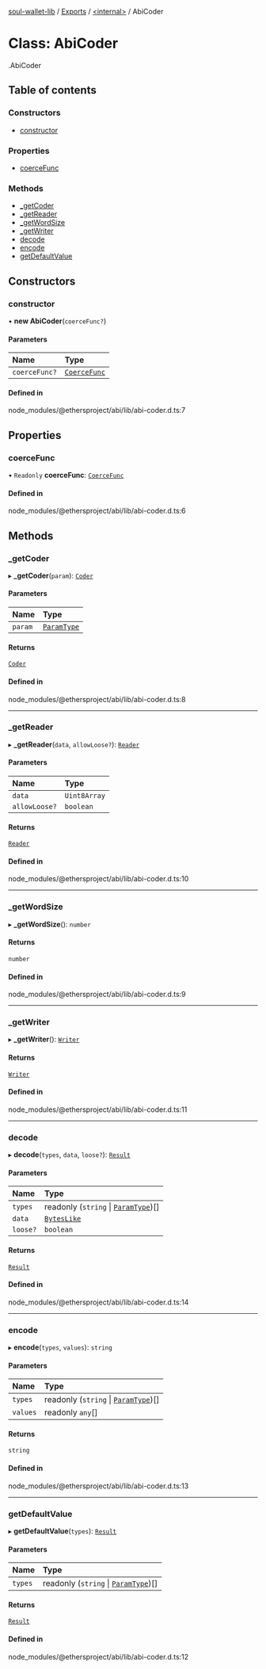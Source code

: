 [soul-wallet-lib](../README.md) / [Exports](../modules.md) / [<internal\>](../modules/internal_.md) / AbiCoder

# Class: AbiCoder

[<internal>](../modules/internal_.md).AbiCoder

## Table of contents

### Constructors

- [constructor](internal_.AbiCoder.md#constructor)

### Properties

- [coerceFunc](internal_.AbiCoder.md#coercefunc)

### Methods

- [\_getCoder](internal_.AbiCoder.md#_getcoder)
- [\_getReader](internal_.AbiCoder.md#_getreader)
- [\_getWordSize](internal_.AbiCoder.md#_getwordsize)
- [\_getWriter](internal_.AbiCoder.md#_getwriter)
- [decode](internal_.AbiCoder.md#decode)
- [encode](internal_.AbiCoder.md#encode)
- [getDefaultValue](internal_.AbiCoder.md#getdefaultvalue)

## Constructors

### constructor

• **new AbiCoder**(`coerceFunc?`)

#### Parameters

| Name | Type |
| :------ | :------ |
| `coerceFunc?` | [`CoerceFunc`](../modules/internal_.md#coercefunc) |

#### Defined in

node_modules/@ethersproject/abi/lib/abi-coder.d.ts:7

## Properties

### coerceFunc

• `Readonly` **coerceFunc**: [`CoerceFunc`](../modules/internal_.md#coercefunc)

#### Defined in

node_modules/@ethersproject/abi/lib/abi-coder.d.ts:6

## Methods

### \_getCoder

▸ **_getCoder**(`param`): [`Coder`](internal_.Coder.md)

#### Parameters

| Name | Type |
| :------ | :------ |
| `param` | [`ParamType`](internal_.ParamType.md) |

#### Returns

[`Coder`](internal_.Coder.md)

#### Defined in

node_modules/@ethersproject/abi/lib/abi-coder.d.ts:8

___

### \_getReader

▸ **_getReader**(`data`, `allowLoose?`): [`Reader`](internal_.Reader.md)

#### Parameters

| Name | Type |
| :------ | :------ |
| `data` | `Uint8Array` |
| `allowLoose?` | `boolean` |

#### Returns

[`Reader`](internal_.Reader.md)

#### Defined in

node_modules/@ethersproject/abi/lib/abi-coder.d.ts:10

___

### \_getWordSize

▸ **_getWordSize**(): `number`

#### Returns

`number`

#### Defined in

node_modules/@ethersproject/abi/lib/abi-coder.d.ts:9

___

### \_getWriter

▸ **_getWriter**(): [`Writer`](internal_.Writer.md)

#### Returns

[`Writer`](internal_.Writer.md)

#### Defined in

node_modules/@ethersproject/abi/lib/abi-coder.d.ts:11

___

### decode

▸ **decode**(`types`, `data`, `loose?`): [`Result`](../interfaces/internal_.Result.md)

#### Parameters

| Name | Type |
| :------ | :------ |
| `types` | readonly (`string` \| [`ParamType`](internal_.ParamType.md))[] |
| `data` | [`BytesLike`](../modules/internal_.md#byteslike) |
| `loose?` | `boolean` |

#### Returns

[`Result`](../interfaces/internal_.Result.md)

#### Defined in

node_modules/@ethersproject/abi/lib/abi-coder.d.ts:14

___

### encode

▸ **encode**(`types`, `values`): `string`

#### Parameters

| Name | Type |
| :------ | :------ |
| `types` | readonly (`string` \| [`ParamType`](internal_.ParamType.md))[] |
| `values` | readonly `any`[] |

#### Returns

`string`

#### Defined in

node_modules/@ethersproject/abi/lib/abi-coder.d.ts:13

___

### getDefaultValue

▸ **getDefaultValue**(`types`): [`Result`](../interfaces/internal_.Result.md)

#### Parameters

| Name | Type |
| :------ | :------ |
| `types` | readonly (`string` \| [`ParamType`](internal_.ParamType.md))[] |

#### Returns

[`Result`](../interfaces/internal_.Result.md)

#### Defined in

node_modules/@ethersproject/abi/lib/abi-coder.d.ts:12
